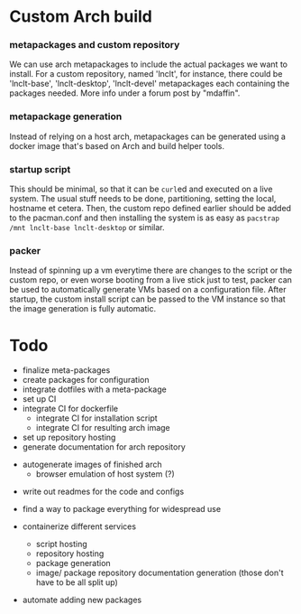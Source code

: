 # Custom Arch build

### metapackages and custom repository
We can use arch metapackages to include the actual packages we want to install.
For a custom repository, named 'lnclt', for instance, there could be 'lnclt-base',
'lnclt-desktop', 'lnclt-devel' metapackages each containing the packages needed.
More info under a forum post by  "mdaffin".

### metapackage generation
Instead of relying on a host arch, metapackages can be generated using a docker image
that's based on Arch and build helper tools.

### startup script
This should be minimal, so that it can be `curl`ed and executed on a live system.
The usual stuff needs to be done, partitioning, setting the local, hostname et cetera.
Then, the custom repo defined earlier should be added to the pacman.conf and then installing 
the system is as easy as `pacstrap /mnt lnclt-base lnclt-desktop` or similar.

### packer
Instead of spinning up a vm everytime there are changes to the script or the custom repo,
or even worse booting from a live stick just to test, packer can be used to automatically
generate VMs based on a configuration file. After startup, the custom install script can be
passed to the VM instance so that the image generation is fully automatic.


# Todo

 * finalize meta-packages
 * create packages for configuration
 * integrate dotfiles with a meta-package
 * set up CI
  * integrate CI for dockerfile
	* integrate CI for installation script
	* integrate CI for resulting arch image
 * set up repository hosting
 * generate documentation for arch repository
  - autogenerate images of finished arch
	- browser emulation of host system (?)
 * write out readmes for the code and configs
 * find a way to package everything for widespread use

 * containerize different services
	 - script hosting
	 - repository hosting
	 - package generation
	 - image/ package repository documentation generation
	   (those don't have to be all split up)
 * automate adding new packages 
